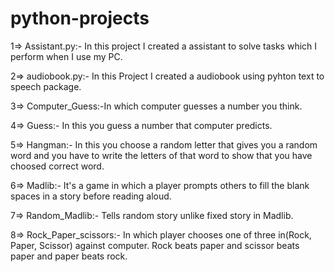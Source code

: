 # python-projects
1=> Assistant.py:- In this project I created a assistant to solve tasks which I perform when I use my PC.






2=> audiobook.py:- In this Project I created a audiobook using pyhton text to speech package.






3=> Computer_Guess:-In which computer guesses a number you think.






4=> Guess:- In this you guess a number that computer predicts.






5=> Hangman:- In this you choose a random letter that gives you a random word and you have to write the letters of that word to show that you have choosed correct word.






6=> Madlib:- It's a game in which a player prompts others to fill the blank spaces in a story before reading aloud.






7=> Random_Madlib:- Tells random story unlike fixed story in Madlib.






8=> Rock_Paper_scissors:- In which player chooses one of three in(Rock, Paper, Scissor) against computer. Rock beats paper and scissor beats paper and paper beats rock.


